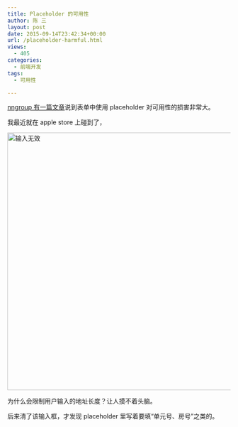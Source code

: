 ```yaml
---
title: Placeholder 的可用性
author: 陈 三
layout: post
date: 2015-09-14T23:42:34+00:00
url: /placeholder-harmful.html
views:
  - 405
categories:
  - 前端开发
tags:
  - 可用性

---
```

[nngroup 有一篇文章][1]说到表单中使用 placeholder 对可用性的损害非常大。

我最近就在 apple store 上碰到了，

<a href="https://www.zfanw.com/blog/wp-content/uploads/2015/09/invalid-input.png" rel="attachment wp-att-17299"><img src="https://www.zfanw.com/blog/wp-content/uploads/2015/09/invalid-input.png" alt="输入无效" width="580" class="alignnone size-full wp-image-17299" srcset="https://www.zfanw.com/blog/wp-content/uploads/2015/09/invalid-input.png 580w, https://www.zfanw.com/blog/wp-content/uploads/2015/09/invalid-input-300x101.png 300w, https://www.zfanw.com/blog/wp-content/uploads/2015/09/invalid-input-100x34.png 100w, https://www.zfanw.com/blog/wp-content/uploads/2015/09/invalid-input-520x176.png 520w" sizes="(max-width: 580px) 100vw, 580px" /></a>

为什么会限制用户输入的地址长度？让人摸不着头脑。

后来清了该输入框，才发现 placeholder 里写着要填“单元号、房号”之类的。

 [1]: http://www.nngroup.com/articles/form-design-placeholders/